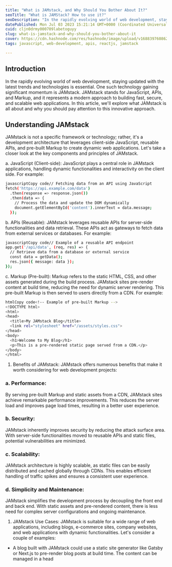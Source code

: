 ```yaml
---
title: "What is JAMstack, and Why Should You Bother About It?"
seoTitle: "What is JAMStack? How to use it?"
seoDescription: "In the rapidly evolving world of web development, staying updated with the latest trends and technologies is essential. One such technology gaining..."
datePublished: Mon Jul 03 2023 15:21:14 GMT+0000 (Coordinated Universal Time)
cuid: cljn0drmy000709labetoguyy
slug: what-is-jamstack-and-why-should-you-bother-about-it
cover: https://cdn.hashnode.com/res/hashnode/image/upload/v1688397608623/eb0a2ce9-16bc-4c90-8afd-8d69e57405d0.png
tags: javascript, web-development, apis, reactjs, jamstack

---
```


## Introduction

In the rapidly evolving world of web development, staying updated with the latest trends and technologies is essential. One such technology gaining significant momentum is JAMstack. JAMstack stands for JavaScript, APIs, and Markup, and it represents a modern approach to building fast, secure, and scalable web applications. In this article, we'll explore what JAMstack is all about and why you should pay attention to this innovative approach.

## Understanding JAMstack

JAMstack is not a specific framework or technology; rather, it's a development architecture that leverages client-side JavaScript, reusable APIs, and pre-built Markup to create dynamic web applications. Let's take a closer look at the key components and principles of JAMstack.

a. JavaScript (Client-side): JavaScript plays a central role in JAMstack applications, handling dynamic functionalities and interactivity on the client side. For example:

```bash
javascriptCopy code// Fetching data from an API using JavaScript
fetch('https://api.example.com/data')
  .then(response => response.json())
  .then(data => {
    // Process the data and update the DOM dynamically
    document.getElementById('content').innerText = data.message;
  });
```

b. APIs (Reusable): JAMstack leverages reusable APIs for server-side functionalities and data retrieval. These APIs act as gateways to fetch data from external services or databases. For example:

```bash
javascriptCopy code// Example of a reusable API endpoint
app.get('/api/data', (req, res) => {
  // Retrieve data from a database or external service
  const data = getData();
  res.json({ message: data });
});
```

c. Markup (Pre-built): Markup refers to the static HTML, CSS, and other assets generated during the build process. JAMstack sites pre-render content at build time, reducing the need for dynamic server rendering. This pre-built Markup is then served to users directly from a CDN. For example:

```bash
htmlCopy code<!-- Example of pre-built Markup -->
<!DOCTYPE html>
<html>
<head>
  <title>My JAMstack Blog</title>
  <link rel="stylesheet" href="/assets/styles.css">
</head>
<body>
  <h1>Welcome to My Blog</h1>
  <p>This is a pre-rendered static page served from a CDN.</p>
</body>
</html>
```

1. Benefits of JAMstack: JAMstack offers numerous benefits that make it worth considering for web development projects:
    

### a. Performance:

By serving pre-built Markup and static assets from a CDN, JAMstack sites achieve remarkable performance improvements. This reduces the server load and improves page load times, resulting in a better user experience.

### b. Security:

JAMstack inherently improves security by reducing the attack surface area. With server-side functionalities moved to reusable APIs and static files, potential vulnerabilities are minimized.

### c. Scalability:

JAMstack architecture is highly scalable, as static files can be easily distributed and cached globally through CDNs. This enables efficient handling of traffic spikes and ensures a consistent user experience.

### d. Simplicity and Maintenance:

JAMstack simplifies the development process by decoupling the front end and back end. With static assets and pre-rendered content, there is less need for complex server configurations and ongoing maintenance.

1. JAMstack Use Cases: JAMstack is suitable for a wide range of web applications, including blogs, e-commerce sites, company websites, and web applications with dynamic functionalities. Let's consider a couple of examples:
    

* A blog built with JAMstack could use a static site generator like Gatsby or Next.js to pre-render blog posts at build time. The content can be managed in a head